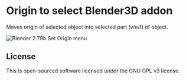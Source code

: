 # Origin to select Blender3D addon

Moves origin of selected object into selected part (v/e/f) of object.

![Blender 2.79b Set Origin menu](https://raw.githubusercontent.com/enikeishik/origin_to_select/raw/master/img/origin_to_select_blender_279_scr.jpg)

## License
This is open-sourced software licensed under the GNU GPL v3 license.

